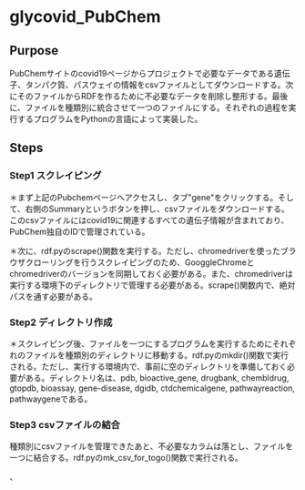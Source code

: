 # glycovid_PubChem

## Purpose
PubChemサイトのcovid19ページからプロジェクトで必要なデータである遺伝子、タンパク質、パスウェイの情報をcsvファイルとしてダウンロードする。次にそのファイルからRDFを作るために不必要なデータを削除し整形する。最後に、ファイルを種類別に統合させて一つのファイルにする。それぞれの過程を実行するプログラムをPythonの言語によって実装した。

## Steps

### Step1 スクレイピング
＊まず上記のPubchemページへアクセスし、タブ"gene"をクリックする。そして、右側のSummaryというボタンを押し、csvファイルをダウンロードする。このcsvファイルにはcovid19に関連するすべての遺伝子情報が含まれており、PubChem独自のIDで管理されている。

＊次に、rdf.pyのscrape()関数を実行する。ただし、chromedriverを使ったブラウザクローリングを行うスクレイピングのため、GooggleChromeとchromedriverのバージョンを同期しておく必要がある。また、chromedriverは実行する環境下のディレクトリで管理する必要がある。scrape()関数内で、絶対パスを通す必要がある。

### Step2 ディレクトリ作成
＊スクレイピング後、ファイルを一つにするプログラムを実行するためにそれぞれのファイルを種類別のディレクトリに移動する。rdf.pyのmkdir()関数で実行される。ただし、実行する環境内で、事前に空のディレクトリを準備しておく必要がある。ディレクトリ名は、pdb, bioactive_gene, drugbank, chembldrug, gtopdb, bioassay, gene-disease, dgidb, ctdchemicalgene, pathwayreaction, pathwaygeneである。

### Step3 csvファイルの結合
種類別にcsvファイルを管理できたあと、不必要なカラムは落とし、ファイルを一つに結合する。rdf.pyのmk_csv_for_togo()関数で実行される。


、
